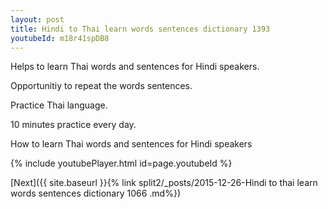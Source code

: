 ```yaml
---
layout: post
title: Hindi to Thai learn words sentences dictionary 1393 
youtubeId: m18r41spDB8
---
```

 
 
Helps to learn Thai words and sentences for Hindi speakers.

Opportunitiy to repeat the words sentences. 

Practice Thai language. 
 
10 minutes practice every day. 
 
How to learn Thai words and sentences for Hindi speakers 
 
{% include youtubePlayer.html id=page.youtubeId %}
 
 
[Next]({{ site.baseurl }}{% link  split2/_posts/2015-12-26-Hindi to thai learn words sentences dictionary 1066 .md%})
 
